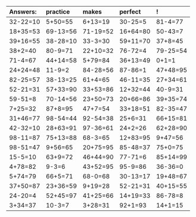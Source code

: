 | Answers: | practice | makes | perfect | ! |
| :--- | :--- | :--- | :--- | :--- |
| 32-22=10 | 5+50=55 | 6+13=19 | 30-25=5 | 81-4=77 | 
| 18+35=53 | 69-13=56 | 71-19=52 | 16+64=80 | 50-43=7 | 
| 39+16=55 | 38-28=10 | 33-3=30 | 59+11=70 | 37+8=45 | 
| 38+2=40 | 80-9=71 | 22+10=32 | 76-72=4 | 79-25=54 | 
| 71-4=67 | 44+14=58 | 5+79=84 | 36+13=49 | 0+1=1 | 
| 24+24=48 | 11-9=2 | 84-28=56 | 87-86=1 | 47+48=95 | 
| 82-25=57 | 38-13=25 | 61+4=65 | 46-11=35 | 27+34=61 | 
| 52-21=31 | 57+33=90 | 33+53=86 | 12+32=44 | 40-9=31 | 
| 59-51=8 | 70-14=56 | 23+50=73 | 20+66=86 | 39+35=74 | 
| 7+25=32 | 87+8=95 | 47+7=54 | 33+18=51 | 82-35=47 | 
| 31+46=77 | 98-54=44 | 92-54=38 | 25+6=31 | 66+15=81 | 
| 42-32=10 | 28+63=91 | 97-36=61 | 24+2=26 | 62+28=90 | 
| 98-11=87 | 75+13=88 | 68-3=65 | 12+83=95 | 9+47=56 | 
| 98-51=47 | 9+56=65 | 20+75=95 | 85-48=37 | 75+0=75 | 
| 15-5=10 | 63+9=72 | 46+44=90 | 77-71=6 | 85+14=99 | 
| 4+78=82 | 9-3=6 | 43+52=95 | 95-9=86 | 36-36=0 | 
| 5+74=79 | 66+5=71 | 68-0=68 | 30-13=17 | 19+48=67 | 
| 37+50=87 | 23+36=59 | 9+19=28 | 52-21=31 | 40+15=55 | 
| 24-20=4 | 52+45=97 | 41+25=66 | 14+19=33 | 86-78=8 | 
| 3+34=37 | 10-3=7 | 3+28=31 | 92+1=93 | 14+1=15 | 
